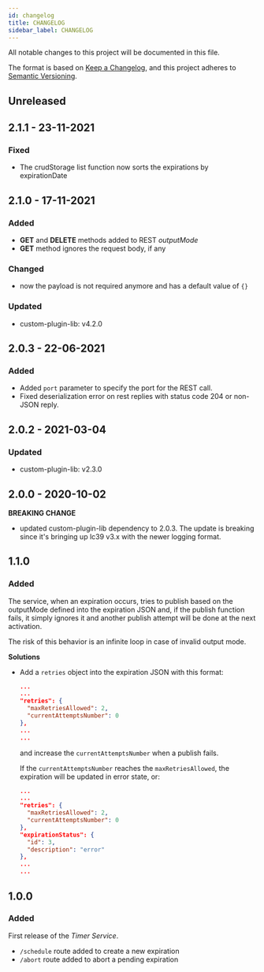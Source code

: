 ```yaml
---
id: changelog
title: CHANGELOG
sidebar_label: CHANGELOG
---
```

All notable changes to this project will be documented in this file.

The format is based on [Keep a Changelog](https://keepachangelog.com/en/1.0.0/),
and this project adheres to [Semantic Versioning](https://semver.org/spec/v2.0.0.html).

## Unreleased

## 2.1.1 - 23-11-2021

### Fixed
- The crudStorage list function now sorts the expirations by expirationDate

## 2.1.0 - 17-11-2021

### Added
- **GET** and **DELETE** methods added to REST _outputMode_
- **GET** method ignores the request body, if any
### Changed
- now the payload is not required anymore and has a default value of `{}`


### Updated

- custom-plugin-lib: v4.2.0

## 2.0.3 - 22-06-2021

### Added

- Added `port` parameter to specify the port for the REST call.
- Fixed deserialization error on rest replies with status code 204 or non-JSON reply.

## 2.0.2 - 2021-03-04

### Updated

- custom-plugin-lib: v2.3.0

## 2.0.0 - 2020-10-02

**BREAKING CHANGE**

- updated custom-plugin-lib dependency to 2.0.3. The update is breaking since it's bringing up lc39 v3.x with the newer logging format.

## 1.1.0

### Added
The service, when an expiration occurs, tries to publish based on the outputMode defined into the expiration JSON and, if the publish function fails, it simply ignores it and another publish attempt will be done at the next activation.

The risk of this behavior is an infinite loop in case of invalid output mode.

**Solutions**

* Add a `retries` object into the expiration JSON with this format:

  ```json
  ...
  ...
  "retries": {
    "maxRetriesAllowed": 2,
    "currentAttemptsNumber": 0
  },
  ...
  ...
  ```

  and increase the `currentAttemptsNumber` when a publish fails.

  If the `currentAttemptsNumber` reaches the `maxRetriesAllowed`, the expiration will be updated in error state, or:

  ```json
  ...
  ...
  "retries": {
    "maxRetriesAllowed": 2,
    "currentAttemptsNumber": 0
  },
  "expirationStatus": {
    "id": 3,
    "description": "error"
  },
  ...
  ...
  ```

## 1.0.0

### Added

First release of the _Timer Service_.

- `/schedule` route added to create a new expiration
- `/abort` route added to abort a pending expiration
